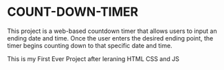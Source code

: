 # COUNT-DOWN-TIMER
This project is a web-based countdown timer that allows users to input an ending date and time. Once the user enters the desired ending point, the timer begins counting down to that specific date and time.

This is my First Ever Project after leraning HTML CSS and JS 